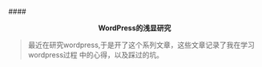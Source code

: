 ####<center><strong>WordPress的浅显研究</strong></center>

>最近在研究wordpress,于是开了这个系列文章，这些文章记录了我在学习wordpress过程
中的心得，以及踩过的坑。